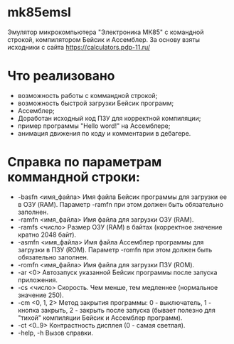 # mk85emsl
Эмулятор микрокомпьютера "Электроника МК85" с командной строкой, компилятором Бейсик и Ассемблер.
За основу взяты исходники с сайта https://calculators.pdp-11.ru/

# Что реализовано
- возможность работы с коммандной строкой;
- возможность быстрой загрузки Бейсик программ;
- Ассемблер;
- Доработан исходный код ПЗУ для корректной компиляции;
- пример программы "Hello word!" на Ассемблере;
- анимация движения по коду и комментарии в дебагере.

# Справка по параметрам коммандной строки:
- -basfn <имя_файла> Имя файла Бейсик программы для загрузки ее в ОЗУ (RAM). Параметр -ramfn при этом должен быть обязательно заполнен.
- -ramfn <имя_файла> Имя файла для загрузки ОЗУ (RAM).
- -ramfs <число> Размер ОЗУ (RAM) в байтах (корректное значение кратно 2048 байт).
- -asmfn <имя_файла> Имя файла Ассемблер программы для загрузки в ПЗУ (ROM). Параметр -romfn при этом должен быть обязательно заполнен.
- -romfn <имя_файла> Имя файла для загрузки ПЗУ (ROM).
- -ar <0> Автозапуск указанной Бейсик программы после запуска приложения.
- -cs <число> Скорость. Чем менше, тем медленнее (нормальное значение 250).
- -cm <0, 1, 2> Метод закрытия программы: 0 - выключатель, 1 - кнопка закрыть, 2 - закрыть после запуска (бывает полезно для "тихой" компиляции Бейсик и Ассемблер программ).
- -ct <0..9> Контрастность дисплея (0 - самая светлая).
- -help, -h Вызов справки.

